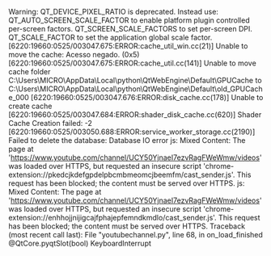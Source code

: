 Warning: QT_DEVICE_PIXEL_RATIO is deprecated. Instead use:
   QT_AUTO_SCREEN_SCALE_FACTOR to enable platform plugin controlled per-screen factors.
   QT_SCREEN_SCALE_FACTORS to set per-screen DPI.
   QT_SCALE_FACTOR to set the application global scale factor.
[6220:19660:0525/003047.675:ERROR:cache_util_win.cc(21)] Unable to move the cache: Acesso negado. (0x5)
[6220:19660:0525/003047.675:ERROR:cache_util.cc(141)] Unable to move cache folder C:\Users\MICRO\AppData\Local\python\QtWebEngine\Default\GPUCache to C:\Users\MICRO\AppData\Local\python\QtWebEngine\Default\old_GPUCache_000
[6220:19660:0525/003047.676:ERROR:disk_cache.cc(178)] Unable to create cache
[6220:19660:0525/003047.684:ERROR:shader_disk_cache.cc(620)] Shader Cache Creation failed: -2
[6220:19660:0525/003050.688:ERROR:service_worker_storage.cc(2190)] Failed to delete the database: Database IO error
js: Mixed Content: The page at 'https://www.youtube.com/channel/UCY50YjnaeI7ezvRagFWeWmw/videos' was loaded over HTTPS, but requested an insecure script 'chrome-extension://pkedcjkdefgpdelpbcmbmeomcjbeemfm/cast_sender.js'. This request has been blocked; the content must be served over HTTPS.
js: Mixed Content: The page at 'https://www.youtube.com/channel/UCY50YjnaeI7ezvRagFWeWmw/videos' was loaded over HTTPS, but requested an insecure script 'chrome-extension://enhhojjnijigcajfphajepfemndkmdlo/cast_sender.js'. This request has been blocked; the content must be served over HTTPS.
Traceback (most recent call last):
  File "youtubechannel.py", line 68, in on_load_finished
    @QtCore.pyqtSlot(bool)
KeyboardInterrupt
